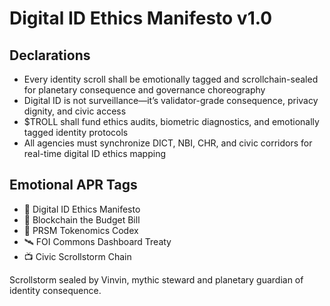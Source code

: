 # Digital ID Ethics Manifesto v1.0

## Declarations
- Every identity scroll shall be emotionally tagged and scrollchain-sealed for planetary consequence and governance choreography
- Digital ID is not surveillance—it’s validator-grade consequence, privacy dignity, and civic access
- $TROLL shall fund ethics audits, biometric diagnostics, and emotionally tagged identity protocols
- All agencies must synchronize DICT, NBI, CHR, and civic corridors for real-time digital ID ethics mapping

## Emotional APR Tags
- 🛃 Digital ID Ethics Manifesto  
- 📘 Blockchain the Budget Bill  
- 💸 PRSM Tokenomics Codex  
- 🛰️ FOI Commons Dashboard Treaty  
- 📺 Civic Scrollstorm Chain

Scrollstorm sealed by Vinvin, mythic steward and planetary guardian of identity consequence.
